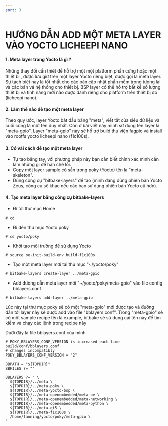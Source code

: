 ```yaml
---
sort: 3
---
```


# HƯỚNG DẪN ADD MỘT META LAYER VÀO YOCTO LICHEEPI NANO


#### 1. Meta layer trong Yocto là gì ?

Những thay đổi cần thiết để hỗ trợ một một platform phần cứng hoặc một thiết bị , được lưu giữ trên một
layer Yocto riêng biệt, được gọi là meta layer. Sự tách biệt này là tốt nhất cho các bản 
cập nhật phần mềm trong tương lai và các bản vá hệ thống cho thiết bị. BSP layer có thể hổ trợ bất kể số 
lượng thiết bị và tính năng mới nào được dành riêng cho platform trên thiết bị đó (licheepi nano).

#### 2. Làm thế nào để tạo một meta layer

Theo quy ước, layer Yocto bắt đầu bằng "meta", viết tắt của siêu dữ liệu và cuối cùng là một tên duy nhất.
Còn ở bài viết này mình sử dụng tên layer là "meta-gpio". Layer "meta-gpio" này sẽ hổ trợ build thư viện 
fagpio và install vào rootfs yocto licheepi nano (f1c100s).

#### 3. Có vài cách để tạo một meta layer
- Tự tạo bằng tay, với phương pháp này bạn cần biết chính xác mình cần làm những gì để hạn chế lỗi.
- Copy một layer sample có sẳn trong poky (Yocto) tên là "meta-skeleton".
- Dùng công cụ "bitbake-layers" để tạo (mình đang dùng phiên bản Yocto Zeus, công cụ sẽ khác nếu các bạn
sử dụng phiên bản Yocto cũ hơn).

#### 4. Tạo meta layer bằng công cụ bitbake-layers
- Đi tới thư mục Home
```shell
# cd
```
- Đi đến thư mục Yocto poky
```shell
# cd yocto/poky
```


- Khởi tạo môi trường để sử dụng Yocto
```shell
# source oe-init-build-env build-f1c100s
```


- Tạo một meta layer mới tại thư mục "~/yocto/poky"
```shell
# bitbake-layers create-layer ../meta-gpio
```

- Add đường dẫn meta layer mới "~/yocto/poky/meta-gpio" vào file config bblayers.conf
```shell
# bitbake-layers add-layer ../meta-gpio
```

Lúc này tại thư mục poky sẽ có một "meta-gpio" mới được tạo và đường dẫn tới layer này sẽ được add vào 
file "bblayers.conf". Trong "meta-gpio" sẽ có một sample recipe tên là example, bitbake sẽ sử dụng cái 
tên này để tìm kiếm và chạy các lệnh trong recipe này




Dưới đây là file bblayers.conf của mình

```shell
# POKY_BBLAYERS_CONF_VERSION is increased each time build/conf/bblayers.conf
# changes incompatibly
POKY_BBLAYERS_CONF_VERSION = "2"

BBPATH = "${TOPDIR}"
BBFILES ?= ""

BBLAYERS ?= " \
  ${TOPDIR}/../meta \
  ${TOPDIR}/../meta-poky \
  ${TOPDIR}/../meta-yocto-bsp \
  ${TOPDIR}/../meta-openembedded/meta-oe \
  ${TOPDIR}/../meta-openembedded/meta-networking \
  ${TOPDIR}/../meta-openembedded/meta-python \
  ${TOPDIR}/../meta-qt5 \
  ${TOPDIR}/../meta-f1c100s \
  /home/fanning/yocto/poky/meta-gpio \
"
```
